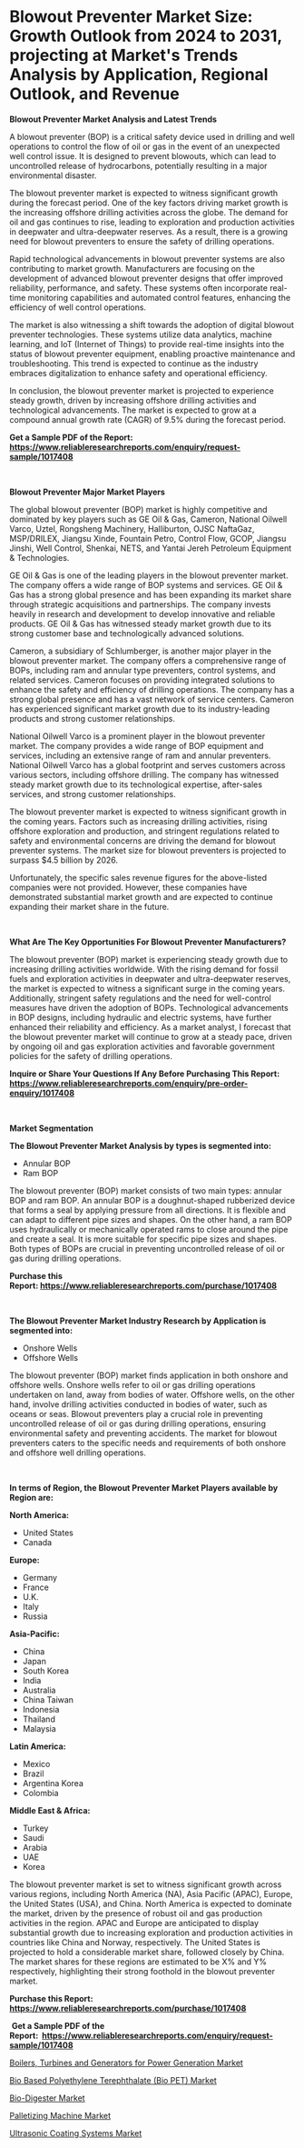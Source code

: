 <p><h1>Blowout Preventer Market Size: Growth Outlook from 2024 to 2031, projecting at Market's Trends Analysis by Application, Regional Outlook, and Revenue</h1></p><p><strong>Blowout Preventer Market Analysis and Latest Trends</strong></p>
<p><p>A blowout preventer (BOP) is a critical safety device used in drilling and well operations to control the flow of oil or gas in the event of an unexpected well control issue. It is designed to prevent blowouts, which can lead to uncontrolled release of hydrocarbons, potentially resulting in a major environmental disaster.</p><p>The blowout preventer market is expected to witness significant growth during the forecast period. One of the key factors driving market growth is the increasing offshore drilling activities across the globe. The demand for oil and gas continues to rise, leading to exploration and production activities in deepwater and ultra-deepwater reserves. As a result, there is a growing need for blowout preventers to ensure the safety of drilling operations.</p><p>Rapid technological advancements in blowout preventer systems are also contributing to market growth. Manufacturers are focusing on the development of advanced blowout preventer designs that offer improved reliability, performance, and safety. These systems often incorporate real-time monitoring capabilities and automated control features, enhancing the efficiency of well control operations.</p><p>The market is also witnessing a shift towards the adoption of digital blowout preventer technologies. These systems utilize data analytics, machine learning, and IoT (Internet of Things) to provide real-time insights into the status of blowout preventer equipment, enabling proactive maintenance and troubleshooting. This trend is expected to continue as the industry embraces digitalization to enhance safety and operational efficiency.</p><p>In conclusion, the blowout preventer market is projected to experience steady growth, driven by increasing offshore drilling activities and technological advancements. The market is expected to grow at a compound annual growth rate (CAGR) of 9.5% during the forecast period.</p></p>
<p><strong>Get a Sample PDF of the Report:&nbsp; <a href="https://www.reliableresearchreports.com/enquiry/request-sample/1017408">https://www.reliableresearchreports.com/enquiry/request-sample/1017408</a></strong></p>
<p>&nbsp;</p>
<p><strong>Blowout Preventer Major Market Players</strong></p>
<p><p>The global blowout preventer (BOP) market is highly competitive and dominated by key players such as GE Oil & Gas, Cameron, National Oilwell Varco, Uztel, Rongsheng Machinery, Halliburton, OJSC NaftaGaz, MSP/DRILEX, Jiangsu Xinde, Fountain Petro, Control Flow, GCOP, Jiangsu Jinshi, Well Control, Shenkai, NETS, and Yantai Jereh Petroleum Equipment & Technologies.</p><p>GE Oil & Gas is one of the leading players in the blowout preventer market. The company offers a wide range of BOP systems and services. GE Oil & Gas has a strong global presence and has been expanding its market share through strategic acquisitions and partnerships. The company invests heavily in research and development to develop innovative and reliable products. GE Oil & Gas has witnessed steady market growth due to its strong customer base and technologically advanced solutions.</p><p>Cameron, a subsidiary of Schlumberger, is another major player in the blowout preventer market. The company offers a comprehensive range of BOPs, including ram and annular type preventers, control systems, and related services. Cameron focuses on providing integrated solutions to enhance the safety and efficiency of drilling operations. The company has a strong global presence and has a vast network of service centers. Cameron has experienced significant market growth due to its industry-leading products and strong customer relationships.</p><p>National Oilwell Varco is a prominent player in the blowout preventer market. The company provides a wide range of BOP equipment and services, including an extensive range of ram and annular preventers. National Oilwell Varco has a global footprint and serves customers across various sectors, including offshore drilling. The company has witnessed steady market growth due to its technological expertise, after-sales services, and strong customer relationships.</p><p>The blowout preventer market is expected to witness significant growth in the coming years. Factors such as increasing drilling activities, rising offshore exploration and production, and stringent regulations related to safety and environmental concerns are driving the demand for blowout preventer systems. The market size for blowout preventers is projected to surpass $4.5 billion by 2026.</p><p>Unfortunately, the specific sales revenue figures for the above-listed companies were not provided. However, these companies have demonstrated substantial market growth and are expected to continue expanding their market share in the future.</p></p>
<p>&nbsp;</p>
<p><strong>What Are The Key Opportunities For Blowout Preventer Manufacturers?</strong></p>
<p><p>The blowout preventer (BOP) market is experiencing steady growth due to increasing drilling activities worldwide. With the rising demand for fossil fuels and exploration activities in deepwater and ultra-deepwater reserves, the market is expected to witness a significant surge in the coming years. Additionally, stringent safety regulations and the need for well-control measures have driven the adoption of BOPs. Technological advancements in BOP designs, including hydraulic and electric systems, have further enhanced their reliability and efficiency. As a market analyst, I forecast that the blowout preventer market will continue to grow at a steady pace, driven by ongoing oil and gas exploration activities and favorable government policies for the safety of drilling operations.</p></p>
<p><strong>Inquire or Share Your Questions If Any Before Purchasing This Report: <a href="https://www.reliableresearchreports.com/enquiry/pre-order-enquiry/1017408">https://www.reliableresearchreports.com/enquiry/pre-order-enquiry/1017408</a></strong></p>
<p>&nbsp;</p>
<p><strong>Market Segmentation</strong></p>
<p><strong>The Blowout Preventer Market Analysis by types is segmented into:</strong></p>
<p><ul><li>Annular BOP</li><li>Ram BOP</li></ul></p>
<p><p>The blowout preventer (BOP) market consists of two main types: annular BOP and ram BOP. An annular BOP is a doughnut-shaped rubberized device that forms a seal by applying pressure from all directions. It is flexible and can adapt to different pipe sizes and shapes. On the other hand, a ram BOP uses hydraulically or mechanically operated rams to close around the pipe and create a seal. It is more suitable for specific pipe sizes and shapes. Both types of BOPs are crucial in preventing uncontrolled release of oil or gas during drilling operations.</p></p>
<p><strong>Purchase this Report:&nbsp;<a href="https://www.reliableresearchreports.com/purchase/1017408">https://www.reliableresearchreports.com/purchase/1017408</a></strong></p>
<p>&nbsp;</p>
<p><strong>The Blowout Preventer Market Industry Research by Application is segmented into:</strong></p>
<p><ul><li>Onshore Wells</li><li>Offshore Wells</li></ul></p>
<p><p>The blowout preventer (BOP) market finds application in both onshore and offshore wells. Onshore wells refer to oil or gas drilling operations undertaken on land, away from bodies of water. Offshore wells, on the other hand, involve drilling activities conducted in bodies of water, such as oceans or seas. Blowout preventers play a crucial role in preventing uncontrolled release of oil or gas during drilling operations, ensuring environmental safety and preventing accidents. The market for blowout preventers caters to the specific needs and requirements of both onshore and offshore well drilling operations.</p></p>
<p>&nbsp;</p>
<p><strong>In terms of Region, the Blowout Preventer Market Players available by Region are:</strong></p>
<p>
    <p> <strong> North America: </strong>
        <ul>
            <li>United States</li>
            <li>Canada</li>
        </ul>
        </p> 
    <p> <strong> Europe: </strong>
        <ul>
            <li>Germany</li>
            <li>France</li>
            <li>U.K.</li>
            <li>Italy</li>
            <li>Russia</li>
        </ul>
        </p> 
    <p> <strong> Asia-Pacific: </strong>
        <ul>
            <li>China</li>
            <li>Japan</li>
            <li>South Korea</li>
            <li>India</li>
            <li>Australia</li>
            <li>China Taiwan</li>
            <li>Indonesia</li>
            <li>Thailand</li>
            <li>Malaysia</li>
        </ul>
        </p> 
    <p> <strong> Latin America: </strong>
        <ul>
            <li>Mexico</li>
            <li>Brazil</li>
            <li>Argentina Korea</li>
            <li>Colombia</li>
        </ul>
        </p> 
    <p> <strong> Middle East & Africa: </strong>
        <ul>
            <li>Turkey</li>
            <li>Saudi</li>
            <li>Arabia</li>
            <li>UAE</li>
            <li>Korea</li>
        </ul>
    </p>
    </p>
<p><p>The blowout preventer market is set to witness significant growth across various regions, including North America (NA), Asia Pacific (APAC), Europe, the United States (USA), and China. North America is expected to dominate the market, driven by the presence of robust oil and gas production activities in the region. APAC and Europe are anticipated to display substantial growth due to increasing exploration and production activities in countries like China and Norway, respectively. The United States is projected to hold a considerable market share, followed closely by China. The market shares for these regions are estimated to be X% and Y% respectively, highlighting their strong foothold in the blowout preventer market.</p></p>
<p><strong>Purchase this Report: <a href="https://www.reliableresearchreports.com/purchase/1017408">https://www.reliableresearchreports.com/purchase/1017408</a></strong></p>
<p>&nbsp;<strong>Get a Sample PDF of the Report:&nbsp;&nbsp;<a href="https://www.reliableresearchreports.com/enquiry/request-sample/1017408">https://www.reliableresearchreports.com/enquiry/request-sample/1017408</a></strong></p>
<p><strong></strong></p>
<p><p><a href="https://issuu.com/reportprime-2/docs/boilers-turbines-and-generators-for-power-generati">Boilers, Turbines and Generators for Power Generation Market</a></p><p><a href="https://issuu.com/reportprime-2/docs/bio-based-polyethylene-terephthalate-bio-pet-marke">Bio Based Polyethylene Terephthalate (Bio PET) Market</a></p><p><a href="https://issuu.com/reportprime-2/docs/bio-digester-market-size-2030.pptx">Bio-Digester Market</a></p><p><a href="https://github.com/Chiragrp24/Market-Research-Report-List-2/blob/main/palletizing-machine-market.md">Palletizing Machine Market</a></p><p><a href="https://github.com/YashRP12/Market-Research-Report-List-2/blob/main/ultrasonic-coating-systems-market.md">Ultrasonic Coating Systems Market</a></p></p>